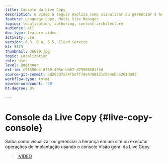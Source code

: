 ```yaml
---
title: Console da Live Copy
description: O vídeo a seguir explica como visualizar ou gerenciar a herança em um site ou executar operações de implantação usando o console Visão geral da Live Copy .
feature: Language Copy, Multi Site Manager
topics: localization, authoring, content-architecture
audience: all
doc-type: feature video
activity: use
version: 6.3, 6.4, 6.5, Cloud Service
kt: 5373
thumbnail: 36680.jpg
topic: Localization
role: User
level: Beginner
exl-id: c91356d4-8f59-498e-bb57-d75906581f6d
source-git-commit: ad203d7a34f5eff7de4768131c9b4ebae261da93
workflow-type: tm+mt
source-wordcount: '49'
ht-degree: 0%

---
```


# Console da Live Copy {#live-copy-console}

Saiba como visualizar ou gerenciar a herança em um site ou executar operações de implantação usando o console Visão geral da Live Copy.

>[!VIDEO](https://video.tv.adobe.com/v/36680?quality=12&learn=on)
